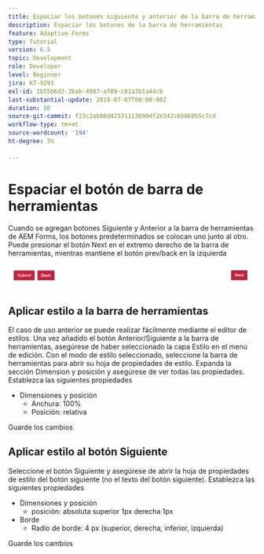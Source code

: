```yaml
---
title: Espaciar los botones siguiente y anterior de la barra de herramientas
description: Espaciar los botones de la barra de herramientas
feature: Adaptive Forms
type: Tutorial
version: 6.5
topic: Development
role: Developer
level: Beginner
jira: KT-9291
exl-id: 1b55b6d2-3bab-4907-af89-c81a3b1a44cb
last-substantial-update: 2019-07-07T00:00:00Z
duration: 50
source-git-commit: f23c2ab86d42531113690df2e342c65060b5c7cd
workflow-type: tm+mt
source-wordcount: '194'
ht-degree: 3%

---
```


# Espaciar el botón de barra de herramientas

Cuando se agregan botones Siguiente y Anterior a la barra de herramientas de AEM Forms, los botones predeterminados se colocan uno junto al otro. Puede presionar el botón Next en el extremo derecho de la barra de herramientas, mientras mantiene el botón prev/back en la izquierda

![espaciado de barra de herramientas](assets/toolbar-spacing.png)


## Aplicar estilo a la barra de herramientas

El caso de uso anterior se puede realizar fácilmente mediante el editor de estilos. Una vez añadido el botón Anterior/Siguiente a la barra de herramientas, asegúrese de haber seleccionado la capa Estilo en el menú de edición. Con el modo de estilo seleccionado, seleccione la barra de herramientas para abrir su hoja de propiedades de estilo. Expanda la sección Dimension y posición y asegúrese de ver todas las propiedades. Establezca las siguientes propiedades
* Dimensiones y posición
   * Anchura: 100%
   * Posición: relativa

Guarde los cambios

## Aplicar estilo al botón Siguiente

Seleccione el botón Siguiente y asegúrese de abrir la hoja de propiedades de estilo del botón siguiente (no el texto del botón siguiente). Establezca las siguientes propiedades
* Dimensiones y posición
   * posición: absoluta superior 1px derecha 1px
* Borde
   * Radio de borde: 4 px (superior, derecha, inferior, izquierda)

Guarde los cambios
